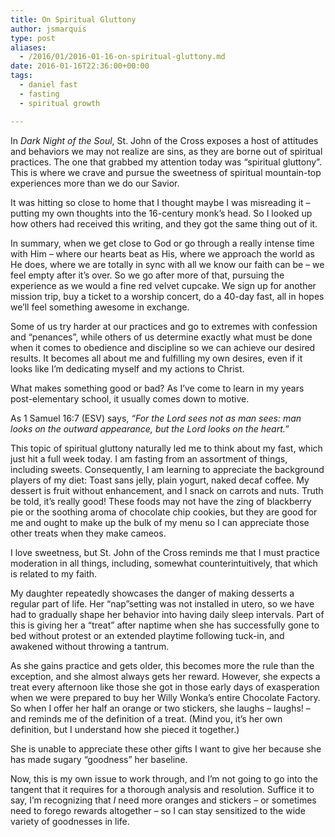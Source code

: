 ```yaml
---
title: On Spiritual Gluttony
author: jsmarquis
type: post
aliases:
  - /2016/01/2016-01-16-on-spiritual-gluttony.md
date: 2016-01-16T22:36:00+00:00
tags:
  - daniel fast
  - fasting
  - spiritual growth

---
```

In _Dark Night of the Soul_, St. John of the Cross exposes a host of attitudes and behaviors we may not realize are sins, as they are borne out of spiritual practices. The one that grabbed my attention today was “spiritual gluttony”. This is where we crave and pursue the sweetness of spiritual mountain-top experiences more than we do our Savior.

It was hitting so close to home that I thought maybe I was misreading it &#8211; putting my own thoughts into the 16-century monk’s head. So I looked up how others had received this writing, and they got the same thing out of it.

In summary, when we get close to God or go through a really intense time with Him &#8211; where our hearts beat as His, where we approach the world as He does, where we are totally in sync with all we know our faith can be &#8211; we feel empty after it’s over. So we go after more of that, pursuing the experience as we would a fine red velvet cupcake. We sign up for another mission trip, buy a ticket to a worship concert, do a 40-day fast, all in hopes we’ll feel something awesome in exchange.

Some of us try harder at our practices and go to extremes with confession and “penances”, while others of us determine exactly what must be done when it comes to obedience and discipline so we can achieve our desired results. It becomes all about me and fulfilling my own desires, even if it looks like I’m dedicating myself and my actions to Christ.

What makes something good or bad? As I’ve come to learn in my years post-elementary school, it usually comes down to motive.

As 1 Samuel 16:7 (ESV) says, _“For the Lord sees not as man sees: man looks on the outward appearance, but the Lord looks on the heart.”_

This topic of spiritual gluttony naturally led me to think about my fast, which just hit a full week today. I am fasting from an assortment of things, including sweets. Consequently, I am learning to appreciate the background players of my diet: Toast sans jelly, plain yogurt, naked decaf coffee. My dessert is fruit without enhancement, and I snack on carrots and nuts. Truth be told, it’s really good! These foods may not have the zing of blackberry pie or the soothing aroma of chocolate chip cookies, but they are good for me and ought to make up the bulk of my menu so I can appreciate those other treats when they make cameos.

I love sweetness, but St. John of the Cross reminds me that I must practice moderation in all things, including, somewhat counterintuitively, that which is related to my faith.

My daughter repeatedly showcases the danger of making desserts a regular part of life. Her “nap”setting was not installed in utero, so we have had to gradually shape her behavior into having daily sleep intervals. Part of this is giving her a “treat” after naptime when she has successfully gone to bed without protest or an extended playtime following tuck-in, and awakened without throwing a tantrum.

As she gains practice and gets older, this becomes more the rule than the exception, and she almost always gets her reward. However, she expects a treat every afternoon like those she got in those early days of exasperation when we were prepared to buy her Willy Wonka’s entire Chocolate Factory. So when I offer her half an orange or two stickers, she laughs &#8211; laughs! &#8211; and reminds me of the definition of a treat. (Mind you, it’s her own definition, but I understand how she pieced it together.)

She is unable to appreciate these other gifts I want to give her because she has made sugary “goodness” her baseline.

Now, this is my own issue to work through, and I’m not going to go into the tangent that it requires for a thorough analysis and resolution. Suffice it to say, I’m recognizing that _I_ need more oranges and stickers &#8211; or sometimes need to forego rewards altogether &#8211; so I can stay sensitized to the wide variety of goodnesses in life.